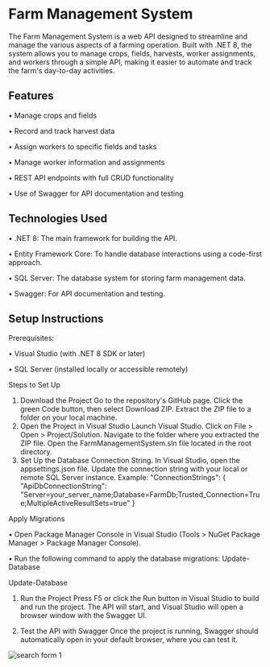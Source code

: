 # Farm Management System
The Farm Management System is a web API designed to streamline and manage the various aspects of a farming operation. Built with .NET 8, the system allows you to manage crops, fields, harvests, worker assignments, and workers through a simple API, making it easier to automate and track the farm's day-to-day activities.

## Features
•	Manage crops and fields

•	Record and track harvest data

•	Assign workers to specific fields and tasks

•	Manage worker information and assignments

•	REST API endpoints with full CRUD functionality

•	Use of Swagger for API documentation and testing



## Technologies Used
•	.NET 8: The main framework for building the API.

•	Entity Framework Core: To handle database interactions using a code-first approach.

•	SQL Server: The database system for storing farm management data.

•	Swagger: For API documentation and testing.


## Setup Instructions
Prerequisites:

•	Visual Studio (with .NET 8 SDK or later)

•	SQL Server (installed locally or accessible remotely)


Steps to Set Up

1.	Download the Project
Go to the repository's GitHub page. Click the green Code button, then select Download ZIP. Extract the ZIP file to a folder on your local machine.
2.	Open the Project in Visual Studio
Launch Visual Studio. Click on File > Open > Project/Solution. Navigate to the folder where you extracted the ZIP file. Open the FarmManagementSystem.sln file located in the root directory.
3.	Set Up the Database Connection String. In Visual Studio, open the appsettings.json file. Update the connection string with your local or remote SQL Server instance.
Example:
"ConnectionStrings": {
  "ApiDbConnectionString": "Server=your_server_name;Database=FarmDb;Trusted_Connection=True;MultipleActiveResultSets=true"
}

Apply Migrations

•	Open Package Manager Console in Visual Studio (Tools > NuGet Package Manager > Package Manager Console).

•	Run the following command to apply the database migrations: Update-Database

Update-Database

1.	Run the Project
Press F5 or click the Run button in Visual Studio to build and run the project. The API will start, and Visual Studio will open a browser window with the Swagger UI.

2.	Test the API with Swagger
Once the project is running, Swagger should automatically open in your default browser, where you can test it.



![search form 1](<Yugioh_MVC/Images/Form_1.png>)
